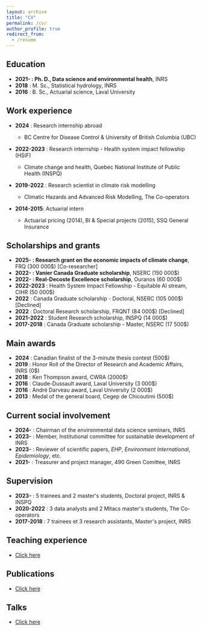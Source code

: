 ```yaml
---
layout: archive
title: "CV"
permalink: /cv/
author_profile: true
redirect_from:
  - /resume
---
```


Education
---------------
* **2021- : Ph. D., Data science and environmental health**, INRS
* **2018** : M. Sc., Statistical hydrology, INRS
* **2016** : B. Sc., Actuarial science, Laval University

Work experience
---------------
* **2024** : Research internship abroad
  * BC Centre for Disease Control & University of British Columbia (UBC)

* **2022-2023** : Research internship - Health system impact fellowship (HSIF)
  * Climate change and health, Quebec National Institute of Public Health (INSPQ)

* **2019-2022** : Research scientist in climate risk modelling
  * Climatic Hazards and Advanced Risk Modelling, The Co-operators

* **2014-2015**: Actuarial intern
  * Actuarial pricing (2014), BI & Special projects (2015), SSQ General Insurance


Scholarships and grants
---------------
* **2025- : Research grant on the economic impacts of climate change**, FRQ (300 000$) [Co-researcher]
* **2022- : Vanier Canada Graduate scholarship**, NSERC (150 000$)
* **2022- : Real-Decoste Excellence scholarship**, Ouranos (60 000$)
* **2022-2023** : Health System Impact Fellowship - Equitable AI stream, CIHR (50 000$)
* **2022** : Canada Graduate scholarship - Doctoral, NSERC (105 000$) [Declined]
* **2022** : Doctoral Research scholarship, FRQNT (84 000$) [Declined]
* **2021-2022** : Student Research scholarship, INSPQ (14 000$)
* **2017-2018** : Canada Graduate scholarship - Master, NSERC (17 500$)

Main awards
---------------
* **2024** : Canadian finalist of the 3-minute thesis contest (500$)
* **2019** : Honor Roll of the Director of Research and Academic Affairs, INRS (0$)
* **2018** : Ken Thompson award, CWRA (2000$)
* **2016** : Claude-Dussault award, Laval University (3 000$)
* **2016** : André Darveau award, Laval University (2 000$)
* **2013** : Medal of the general board, Cegep de Chicoutimi (500$)


Current social involvement
-------------------
* **2024-** : Chairman of the environmental data science seminars, INRS
* **2023-** : Member, Institutional committee for sustainable development of INRS
* **2023-** : Reviewer of scientific papers, *EHP*, *Environment International*, *Epidemiology*, etc.
* **2021-** : Treasurer and project manager, 490 Green Comittee, INRS

Supervision
---------------
* **2023-** : 5 trainees and 2 master's students, Doctoral project, INRS & INSPQ
* **2020-2022** : 3 data analysts and 2 Mitacs master's students, The Co-operators
* **2017-2018** : 7 trainees et 3 research assistants, Master's project, INRS


Teaching experience
---------------
* [Click here](https://jeremieboudreault.github.io/teaching/)

Publications
---------------
* [Click here](https://jeremieboudreault.github.io/research/)

Talks
---------------
* [Click here](https://jeremieboudreault.github.io/talks/)
